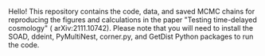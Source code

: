 
Hello! This repository contains the code, data, and saved MCMC chains for reproducing the figures and calculations in the paper "Testing time-delayed cosmology" ( 	arXiv:2111.10742). Please note that you will need to install the SOAD, ddeint, PyMultiNest, corner.py, and GetDist Python packages to run the code.
